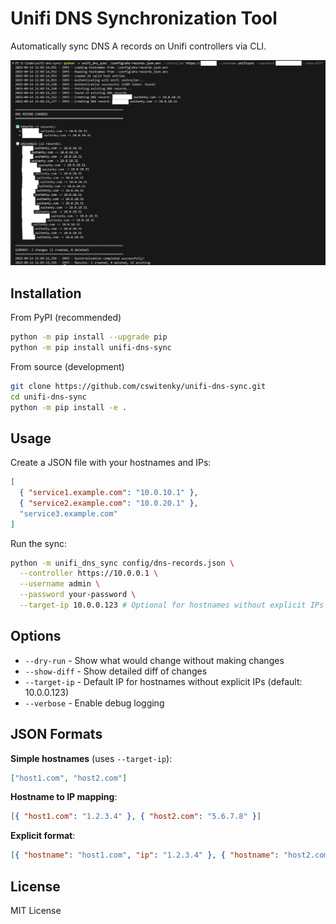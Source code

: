 # Unifi DNS Synchronization Tool

Automatically sync DNS A records on Unifi controllers via CLI.

![Demo Screenshot](https://raw.githubusercontent.com/cswitenky/unifi-dns-sync/main/demo.png)

## Installation

From PyPI (recommended)

```bash
python -m pip install --upgrade pip
python -m pip install unifi-dns-sync
```

From source (development)

```bash
git clone https://github.com/cswitenky/unifi-dns-sync.git
cd unifi-dns-sync
python -m pip install -e .
```

## Usage

Create a JSON file with your hostnames and IPs:

```json
[
  { "service1.example.com": "10.0.10.1" },
  { "service2.example.com": "10.0.20.1" },
  "service3.example.com"
]
```

Run the sync:

```bash
python -m unifi_dns_sync config/dns-records.json \
  --controller https://10.0.0.1 \
  --username admin \
  --password your-password \
  --target-ip 10.0.0.123 # Optional for hostnames without explicit IPs
```

## Options

- `--dry-run` - Show what would change without making changes
- `--show-diff` - Show detailed diff of changes
- `--target-ip` - Default IP for hostnames without explicit IPs (default: 10.0.0.123)
- `--verbose` - Enable debug logging

## JSON Formats

**Simple hostnames** (uses `--target-ip`):

```json
["host1.com", "host2.com"]
```

**Hostname to IP mapping**:

```json
[{ "host1.com": "1.2.3.4" }, { "host2.com": "5.6.7.8" }]
```

**Explicit format**:

```json
[{ "hostname": "host1.com", "ip": "1.2.3.4" }, { "hostname": "host2.com" }]
```

## License

MIT License
